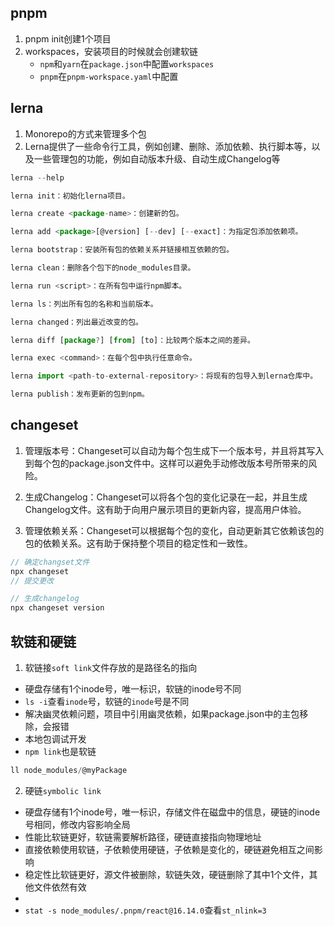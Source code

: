 ## pnpm
1. pnpm init创建1个项目
2. workspaces，安装项目的时候就会创建软链
    - `npm`和`yarn`在`package.json`中配置`workspaces`
    - `pnpm`在`pnpm-workspace.yaml`中配置
## lerna
1. Monorepo的方式来管理多个包
2. Lerna提供了一些命令行工具，例如创建、删除、添加依赖、执行脚本等，以及一些管理包的功能，例如自动版本升级、自动生成Changelog等
```js
lerna --help
```
```js
lerna init：初始化lerna项目。

lerna create <package-name>：创建新的包。

lerna add <package>[@version] [--dev] [--exact]：为指定包添加依赖项。

lerna bootstrap：安装所有包的依赖关系并链接相互依赖的包。

lerna clean：删除各个包下的node_modules目录。

lerna run <script>：在所有包中运行npm脚本。

lerna ls：列出所有包的名称和当前版本。

lerna changed：列出最近改变的包。

lerna diff [package?] [from] [to]：比较两个版本之间的差异。

lerna exec <command>：在每个包中执行任意命令。

lerna import <path-to-external-repository>：将现有的包导入到lerna仓库中。

lerna publish：发布更新的包到npm。
```
## changeset
1. 管理版本号：Changeset可以自动为每个包生成下一个版本号，并且将其写入到每个包的package.json文件中。这样可以避免手动修改版本号所带来的风险。

2. 生成Changelog：Changeset可以将各个包的变化记录在一起，并且生成Changelog文件。这有助于向用户展示项目的更新内容，提高用户体验。

3. 管理依赖关系：Changeset可以根据每个包的变化，自动更新其它依赖该包的包的依赖关系。这有助于保持整个项目的稳定性和一致性。
```js
// 确定changset文件
npx changeset
// 提交更改

// 生成changelog
npx changeset version
```

## 软链和硬链
1. 软链接`soft link`文件存放的是路径名的指向
- 硬盘存储有1个inode号，唯一标识，软链的inode号不同
- `ls -i`查看`inode`号，软链的`inode`号是不同
- 解决幽灵依赖问题，项目中引用幽灵依赖，如果package.json中的主包移除，会报错
- 本地包调试开发
- `npm link`也是软链
```js
ll node_modules/@myPackage
```
2. 硬链`symbolic link`
- 硬盘存储有1个inode号，唯一标识，存储文件在磁盘中的信息，硬链的inode号相同，修改内容影响全局
- 性能比软链更好，软链需要解析路径，硬链直接指向物理地址
- 直接依赖使用软链，子依赖使用硬链，子依赖是变化的，硬链避免相互之间影响
- 稳定性比软链更好，源文件被删除，软链失效，硬链删除了其中1个文件，其他文件依然有效
- 
- `stat -s node_modules/.pnpm/react@16.14.0`查看`st_nlink=3`

